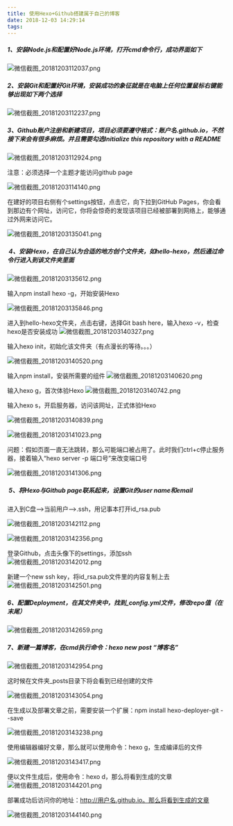 ```yaml
---
title: 使用Hexo+Github搭建属于自己的博客
date: 2018-12-03 14:29:14
tags:
---
```



##### 1、安装Node.js和配置好Node.js环境，打开cmd命令行，成功界面如下 

![微信截图_20181203112037.png](https://i.loli.net/2018/12/03/5c04a1569c914.png)

##### 2、安装Git和配置好Git环境，安装成功的象征就是在电脑上任何位置**鼠标右键**能够出现如下两个选择 

![微信截图_20181203112237.png](https://i.loli.net/2018/12/03/5c04a1dc2c277.png)

##### 3、Github账户注册和新建项目，项目必须要遵守格式：账户名.github.io，不然接下来会有很多麻烦。并且需要勾选Initialize this repository with a README 

![微信截图_20181203112924.png](https://i.loli.net/2018/12/03/5c04a35cc6ab3.png)

注意：必须选择一个主题才能访问github page

![微信截图_20181203114140.png](https://i.loli.net/2018/12/03/5c04c429b2f74.png)

在建好的项目右侧有个settings按钮，点击它，向下拉到GitHub Pages，你会看到那边有个网址，访问它，你将会惊奇的发现该项目已经被部署到网络上，能够通过外网来访问它。  

![微信截图_20181203135041.png](https://i.loli.net/2018/12/03/5c04c4b603ae5.png)

#####  4、安装Hexo，在自己认为合适的地方创个文件夹，如hello-hexo，然后通过命令行进入到该文件夹里面 

![微信截图_20181203135612.png](https://i.loli.net/2018/12/03/5c04c5ce42516.png)

输入npm install hexo -g，开始安装Hexo 

![微信截图_20181203135846.png](https://i.loli.net/2018/12/03/5c04c65963ef1.png)

进入到hello-hexo文件夹，点击右键，选择Git bash here，输入hexo -v，检查hexo是否安装成功 ![微信截图_20181203140327.png](https://i.loli.net/2018/12/03/5c04c7764cddf.png)

输入hexo init，初始化该文件夹（有点漫长的等待。。。） 

![微信截图_20181203140520.png](https://i.loli.net/2018/12/03/5c04c7e722606.png)

输入npm install，安装所需要的组件 ![微信截图_20181203140620.png](https://i.loli.net/2018/12/03/5c04c8223683f.png)

输入hexo g，首次体验Hexo ![微信截图_20181203140742.png](https://i.loli.net/2018/12/03/5c04c8740447f.png)

输入hexo s，开启服务器，访问该网址，正式体验Hexo 

![微信截图_20181203140839.png](https://i.loli.net/2018/12/03/5c04c8acae290.png)

![微信截图_20181203141023.png](https://i.loli.net/2018/12/03/5c04c91ba74a4.png)

问题：假如页面一直无法跳转，那么可能端口被占用了。此时我们ctrl+c停止服务器，接着输入“hexo server -p 端口号”来改变端口号 

![微信截图_20181203141306.png](https://i.loli.net/2018/12/03/5c04c9cd94072.png)

#####  5、将Hexo与Github page联系起来，设置Git的user name和email

进入到C盘-->当前用户-->.ssh，用记事本打开id_rsa.pub

![微信截图_20181203142112.png](https://i.loli.net/2018/12/03/5c04cb9e3a71f.png)

![微信截图_20181203142356.png](https://i.loli.net/2018/12/03/5c04cc40f3214.png)

登录Github，点击头像下的settings，添加ssh ![微信截图_20181203142012.png](https://i.loli.net/2018/12/03/5c04cb64a3e9d.png)

新建一个new ssh key，将id_rsa.pub文件里的内容复制上去 ![微信截图_20181203142501.png](https://i.loli.net/2018/12/03/5c04cc838eeb7.png)

##### 6、配置Deployment，在其文件夹中，找到_config.yml文件，修改repo值（在末尾） 

![微信截图_20181203142659.png](https://i.loli.net/2018/12/03/5c04ccf8b9c50.png)



##### 7、新建一篇博客，在cmd执行命令：hexo new post “博客名” 

![微信截图_20181203142954.png](https://i.loli.net/2018/12/03/5c04cdace0874.png)

这时候在文件夹_posts目录下将会看到已经创建的文件 

![微信截图_20181203143054.png](https://i.loli.net/2018/12/03/5c04cdea20d8d.png)



在生成以及部署文章之前，需要安装一个扩展：npm install hexo-deployer-git --save 

![微信截图_20181203143238.png](https://i.loli.net/2018/12/03/5c04ce4e846d8.png)

使用编辑器编好文章，那么就可以使用命令：hexo g，生成编译后的文件

![微信截图_20181203143417.png](https://i.loli.net/2018/12/03/5c04ceb00713d.png)

便以文件生成后，使用命令：hexo d，那么将看到生成的文章 ![微信截图_20181203144201.png](https://i.loli.net/2018/12/03/5c04d08273587.png)

部署成功后访问你的地址：http://用户名.github.io。那么将看到生成的文章 

![微信截图_20181203144140.png](https://i.loli.net/2018/12/03/5c04d0ea2838f.png)








